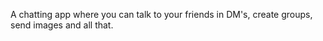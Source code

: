 A chatting app where you can talk to your friends in DM's, create groups, send images and all that.
